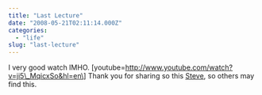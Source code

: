 ```yaml
---
title: "Last Lecture"
date: "2008-05-21T02:11:14.000Z"
categories: 
  - "life"
slug: "last-lecture"
---
```


I very good watch IMHO. \[youtube=http://www.youtube.com/watch?v=ji5\_MqicxSo&hl=en\] Thank you for sharing so this [Steve](http://furrygoat.com), so others may find this.
